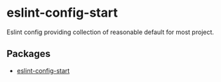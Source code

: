 # eslint-config-start

Eslint config providing collection of reasonable default for most project.

## Packages

- [eslint-config-start](./eslint-config-start/README.md)
